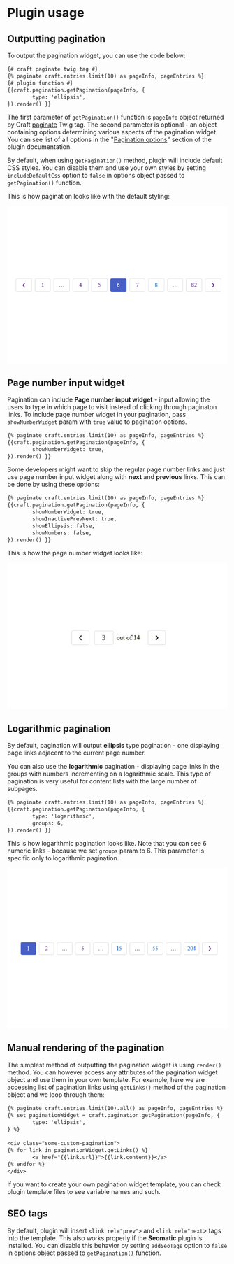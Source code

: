 # Plugin usage

## Outputting pagination

To output the pagination widget, you can use the code below:

```twig
{# craft paginate twig tag #}
{% paginate craft.entries.limit(10) as pageInfo, pageEntries %}
{# plugin function #}
{{craft.pagination.getPagination(pageInfo, {
        type: 'ellipsis',
}).render() }}
```

The first parameter of `getPagination()` function is `pageInfo` object returned by Craft [paginate](https://craftcms.com/docs/2.x/templating/paginate.html) Twig tag. The second parameter is optional - an object containing options determining various aspects of the pagination widget. You can see list of all options in the "[Pagination options](Options)" section of the plugin documentation.

By default, when using `getPagination()` method, plugin will include default CSS styles. You can disable them and use your own styles by setting `includeDefaultCss` option to `false` in options object passed to `getPagination()` function.

This is how pagination looks like with the default styling:

![Pagination with the default styles](./media/ellipsis.png)

## Page number input widget

Pagination can include **Page number input widget** - input allowing the users to type in which page to visit instead of clicking through paginaton links. To include page number widget in your pagination, pass `showNumberWidget` param with `true` value to pagination options.

```twig
{% paginate craft.entries.limit(10) as pageInfo, pageEntries %}
{{craft.pagination.getPagination(pageInfo, {
        showNumberWidget: true,
}).render() }}
```

Some developers might want to skip the regular page number links and just use page number input widget along with **next** and **previous** links. This can be done by using these options:

```twig
{% paginate craft.entries.limit(10) as pageInfo, pageEntries %}
{{craft.pagination.getPagination(pageInfo, {
        showNumberWidget: true,
        showInactivePrevNext: true,
        showEllipsis: false,
        showNumbers: false,
}).render() }}
```

This is how the page number widget looks like:

![Page number widget input](./media/number.jpg)

## Logarithmic pagination

By default, pagination will output **ellipsis** type pagination - one displaying page links adjacent to the current page number. 

You can also use the **logarithmic** pagination - displaying page links in the groups with numbers incrementing on a logarithmic scale. This type of pagination is very useful for content lists with the large number of subpages.

```twig
{% paginate craft.entries.limit(10) as pageInfo, pageEntries %}
{{craft.pagination.getPagination(pageInfo, {
        type: 'logarithmic',
        groups: 6,
}).render() }}
```

This is how logarithmic pagination looks like. Note that you can see 6 numeric links - because we set `groups` param to 6. This parameter is specific only to logarithmic pagination.

![Logarithmic pagination](./media/logarithmic.png)

## Manual rendering of the pagination

The simplest method of outputting the pagination widget is using `render()`  method. You can however access any attributes of the pagination widget object and use them in your own template. For example, here we are accessing list of pagination links using `getLinks()` method of the pagination object and we loop through them:

```twig
{% paginate craft.entries.limit(10).all() as pageInfo, pageEntries %}
{% set paginationWidget = craft.pagination.getPagination(pageInfo, {
        type: 'ellipsis',
} %}

<div class="some-custom-pagination">
{% for link in paginationWidget.getLinks() %}
        <a href="{{link.url}}">{{link.content}}</a>
{% endfor %}
</div>
```

If you want to create your own pagination widget template, you can check plugin template files to see variable names and such.

## SEO tags

By default, plugin will insert `<link rel="prev">` and `<link rel="next`> tags into the template. This also works properly if the **Seomatic** plugin is installed. You can disable this behavior by setting `addSeoTags` option to `false` in options object passed to `getPagination()` function.